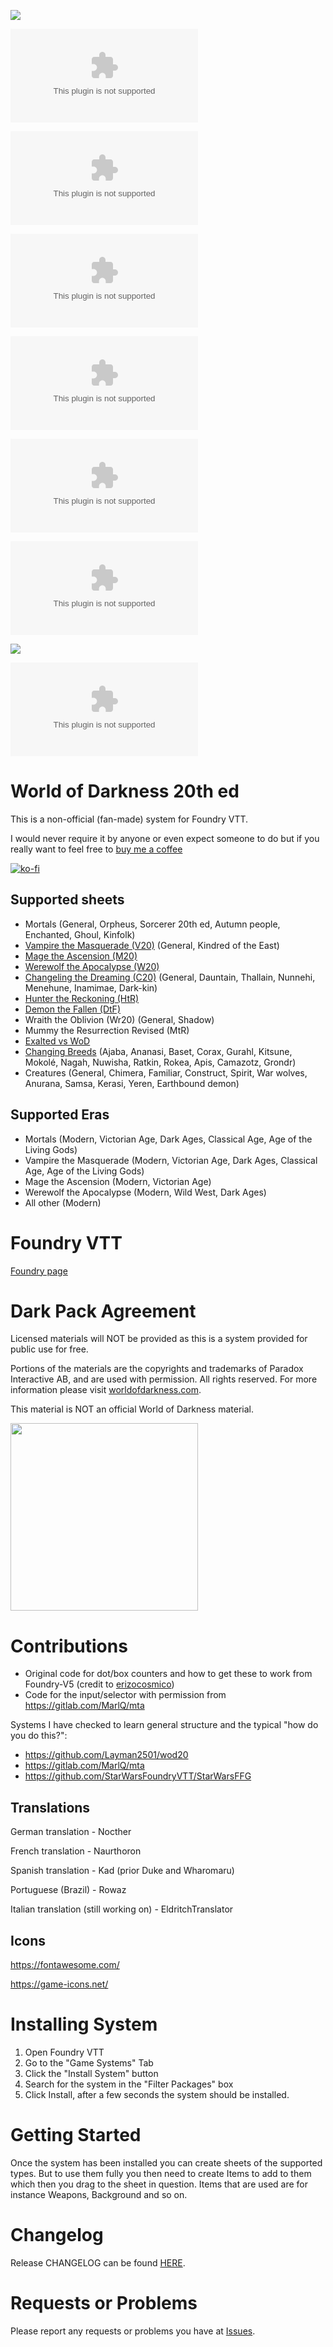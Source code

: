 ![](https://img.shields.io/badge/Foundry-v13-informational)

![](https://img.shields.io/github/downloads/JohanFalt/Foundry_WoD20/v5.0.7/v5.0.7.zip)

![](https://img.shields.io/github/downloads/JohanFalt/Foundry_WoD20/v5.0.6/v5.0.6.zip)

![](https://img.shields.io/github/downloads/JohanFalt/Foundry_WoD20/v5.0.4/v5.0.4.zip)

![](https://img.shields.io/github/downloads/JohanFalt/Foundry_WoD20/v5.0.3/v5.0.3.zip)

![](https://img.shields.io/github/downloads/JohanFalt/Foundry_WoD20/v5.0.1/v5.0.1.zip)

![](https://img.shields.io/github/downloads/JohanFalt/Foundry_WoD20/v5.0.0/v5.0.0.zip)

![](https://img.shields.io/badge/Foundry-v12-informational)

![](https://img.shields.io/github/downloads/JohanFalt/Foundry_WoD20/v4.2.12/v4.2.12.zip)



# World of Darkness 20th ed
This is a non-official (fan-made) system for Foundry VTT.

I would never require it by anyone or even expect someone to do but if you really want to feel free to [buy me a coffee](https://ko-fi.com/johanfk) 

[![ko-fi](https://ko-fi.com/img/githubbutton_sm.svg)](https://ko-fi.com/johanfk)

## Supported sheets
- Mortals (General, Orpheus, Sorcerer 20th ed, Autumn people, Enchanted, Ghoul, Kinfolk)
- [Vampire the Masquerade (V20)](https://github.com/JohanFalt/Foundry_WoD20/wiki/Sheet:-Vampire-the-Masquerade) (General, Kindred of the East)
- [Mage the Ascension (M20)](https://github.com/JohanFalt/Foundry_WoD20/wiki/Sheet:-Mage-the-Ascension)
- [Werewolf the Apocalypse (W20)](https://github.com/JohanFalt/Foundry_WoD20/wiki/Sheet:-Werewolf-the-Apocalypse)
- [Changeling the Dreaming (C20)](https://github.com/JohanFalt/Foundry_WoD20/wiki/Sheet:-Changeling-the-Dreaming) (General, Dauntain, Thallain, Nunnehi, Menehune, Inamimae, Dark-kin)
- [Hunter the Reckoning (HtR)](https://github.com/JohanFalt/Foundry_WoD20/wiki/Sheet:-Hunter-the-Reckoning)
- [Demon the Fallen (DtF)](https://github.com/JohanFalt/Foundry_WoD20/wiki/Sheet:-Demon-the-Fallen)
- Wraith the Oblivion (Wr20) (General, Shadow)
- Mummy the Resurrection Revised (MtR)
- [Exalted vs WoD](https://holdenshearer.wordpress.com/2021/10/26/exalted-vs-world-of-darkness-revised/)
- [Changing Breeds](https://github.com/JohanFalt/Foundry_WoD20/wiki/Sheet:-Changing-Breed) (Ajaba, Ananasi, Baset, Corax, Gurahl, Kitsune, Mokolé, Nagah, Nuwisha, Ratkin, Rokea, Apis, Camazotz, Grondr)
- Creatures (General, Chimera, Familiar, Construct, Spirit, War wolves, Anurana, Samsa, Kerasi, Yeren, Earthbound demon)

## Supported Eras
- Mortals (Modern, Victorian Age, Dark Ages, Classical Age, Age of the Living Gods)
- Vampire the Masquerade (Modern, Victorian Age, Dark Ages, Classical Age, Age of the Living Gods)
- Mage the Ascension (Modern, Victorian Age)
- Werewolf the Apocalypse (Modern, Wild West, Dark Ages)
- All other (Modern)

# Foundry VTT
[Foundry page](https://foundryvtt.com/packages/worldofdarkness)


# Dark Pack Agreement
Licensed materials will NOT be provided as this is a system provided for public use for free.

Portions of the materials are the copyrights and trademarks of Paradox Interactive AB, and are used with permission. All rights reserved. For more information please visit [worldofdarkness.com](https://www.worldofdarkness.com/).

This material is NOT an official World of Darkness material.

[<img src="https://github.com/JohanFalt/Foundry_WoD20/blob/main/doc/darkpack_logo2.png" width="300px" height="300px">](https://www.worldofdarkness.com/dark-pack)


# Contributions
- Original code for dot/box counters and how to get these to work from Foundry-V5 (credit to [erizocosmico](https://github.com/erizocosmico/foundry-V5)) 
- Code for the input/selector with permission from https://gitlab.com/MarlQ/mta

Systems I have checked to learn general structure and the typical "how do you do this?":
- https://github.com/Layman2501/wod20
- https://gitlab.com/MarlQ/mta
- https://github.com/StarWarsFoundryVTT/StarWarsFFG

## Translations

German translation - Nocther

French translation - Naurthoron

Spanish translation - Kad (prior Duke and Wharomaru)

Portuguese (Brazil) - Rowaz

Italian translation (still working on) - EldritchTranslator


## Icons
https://fontawesome.com/

https://game-icons.net/


# Installing System
1. Open Foundry VTT
2. Go to the "Game Systems" Tab
3. Click the "Install System" button
4. Search for the system in the "Filter Packages" box
5. Click Install, after a few seconds the system should be installed.


# Getting Started
Once the system has been installed you can create sheets of the supported types. But to use them fully you then need to create Items to add to them which then you drag to the sheet in question. Items that are used are for instance Weapons, Background and so on.


# Changelog
Release CHANGELOG can be found [HERE](https://github.com/JohanFalt/Foundry_WoD20/wiki/Changelog).


# Requests or Problems
Please report any requests or problems you have at [Issues](https://github.com/JohanFalt/Foundry_WoD20/issues).